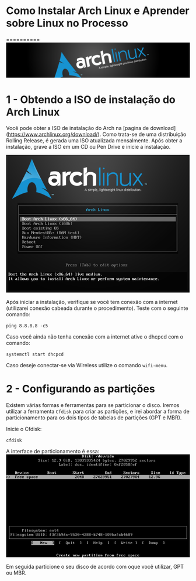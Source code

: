 # Como Instalar Arch Linux e Aprender sobre Linux no Processo
==========
![ArchLinux2](https://github.com/ALTGNULinux/installarch/blob/master/src/ArchLinux2.png)

1 - Obtendo a ISO de instalação do Arch Linux
==========
Você pode obter a ISO de instalação do Arch na [pagina de download] (https://www.archlinux.org/download/). Como trata-se de uma distribuição Rolling Release, é gerada uma ISO atualizada mensalmente. Após obter a instalação, grave a ISO em um CD ou Pen Drive e inicie a instalação.

![ArchLinux2](https://github.com/ALTGNULinux/installarch/blob/master/src/1.1.png)

Após iniciar a instalação, verifique se você tem conexão com a internet (utilizarei conexão cabeada durante o procedimento). Teste com o seguinte comando:
>
	ping 8.8.8.8 -c5

Caso você ainda não tenha conexão com a internet ative o dhcpcd com o comando:
>
	systemctl start dhcpcd

Caso deseje conectar-se via Wireless utilize o comando `wifi-menu`.
 
2 - Configurando as partições
==========
Existem várias formas e ferramentas para se particionar o disco. Iremos utilizar a ferramenta `Cfdisk` para criar as partições, e irei abordar a forma de particionamento para os dois tipos de tabelas de partições (GPT e MBR).

Inicie o Cfdisk:
>
	cfdisk
A interface de particionamento é essa:
![ArchLinux2](https://github.com/ALTGNULinux/installarch/blob/master/src/2.2.png)

Em seguida particione o seu disco de acordo com oque você utilizar, GPT ou MBR.

